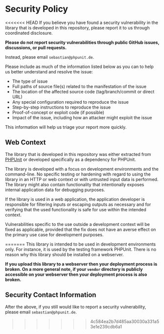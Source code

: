 # Security Policy

<<<<<<< HEAD
If you believe you have found a security vulnerability in the library that is developed in this repository, please report it to us through coordinated disclosure.

**Please do not report security vulnerabilities through public GitHub issues, discussions, or pull requests.**

Instead, please email `sebastian@phpunit.de`.

Please include as much of the information listed below as you can to help us better understand and resolve the issue:

* The type of issue
* Full paths of source file(s) related to the manifestation of the issue
* The location of the affected source code (tag/branch/commit or direct URL)
* Any special configuration required to reproduce the issue
* Step-by-step instructions to reproduce the issue
* Proof-of-concept or exploit code (if possible)
* Impact of the issue, including how an attacker might exploit the issue

This information will help us triage your report more quickly.

## Web Context

The library that is developed in this repository was either extracted from [PHPUnit](https://github.com/sebastianbergmann/phpunit) or developed specifically as a dependency for PHPUnit.

The library is developed with a focus on development environments and the command-line. No specific testing or hardening with regard to using the library in an HTTP or web context or with untrusted input data is performed. The library might also contain functionality that intentionally exposes internal application data for debugging purposes.

If the library is used in a web application, the application developer is responsible for filtering inputs or escaping outputs as necessary and for verifying that the used functionality is safe for use within the intended context.

Vulnerabilities specific to the use outside a development context will be fixed as applicable, provided that the fix does not have an averse effect on the primary use case for development purposes.

=======
This library is intended to be used in development environments only. For instance, it is used by the testing framework PHPUnit. There is no reason why this library should be installed on a webserver.

**If you upload this library to a webserver then your deployment process is broken. On a more general note, if your `vendor` directory is publicly accessible on your webserver then your deployment process is also broken.**

## Security Contact Information

After the above, if you still would like to report a security vulnerability, please email `sebastian@phpunit.de`.
>>>>>>> 4c584ea2b7d485aa30030a331a53e1e239cdb6a1
